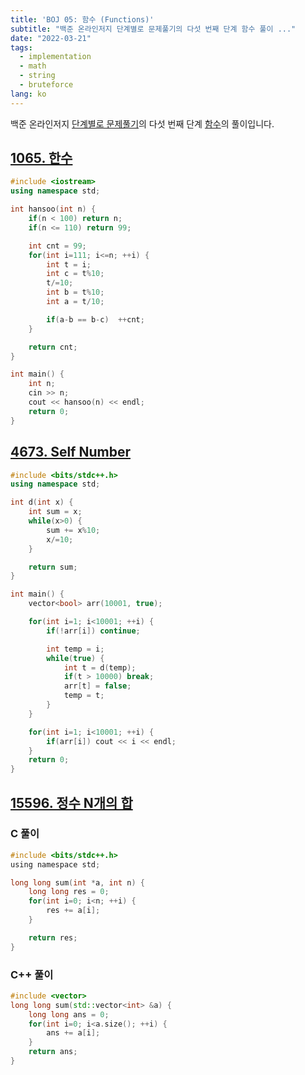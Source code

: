 ```yaml
---
title: 'BOJ 05: 함수 (Functions)'
subtitle: "백준 온라인저지 단계별로 문제풀기의 다섯 번째 단계 함수 풀이 ..."
date: "2022-03-21"
tags: 
  - implementation
  - math
  - string
  - bruteforce
lang: ko
---
```


백준 온라인저지 [단계별로 문제풀기](https://www.acmicpc.net/step)의 다섯 번째 단계 [함수](https://www.acmicpc.net/step/5)의 풀이입니다.

## [1065. 한수](https://www.acmicpc.net/problem/1065)

```cpp
#include <iostream>
using namespace std;

int hansoo(int n) {
    if(n < 100) return n;
    if(n <= 110) return 99;

    int cnt = 99;
    for(int i=111; i<=n; ++i) {
        int t = i;
        int c = t%10;
        t/=10;
        int b = t%10;
        int a = t/10;

        if(a-b == b-c)  ++cnt;
    }

    return cnt;
}

int main() {
    int n; 
    cin >> n;
    cout << hansoo(n) << endl;
    return 0;
}
```

## [4673. Self Number](https://www.acmicpc.net/problem/4673)

```cpp
#include <bits/stdc++.h>
using namespace std;

int d(int x) {
    int sum = x;
    while(x>0) {
        sum += x%10;
        x/=10;
    }

    return sum;
}

int main() {
    vector<bool> arr(10001, true);

    for(int i=1; i<10001; ++i) {
        if(!arr[i]) continue;

        int temp = i;
        while(true) {
            int t = d(temp);
            if(t > 10000) break;
            arr[t] = false;
            temp = t;
        }
    }

    for(int i=1; i<10001; ++i) {
        if(arr[i]) cout << i << endl;
    }
    return 0;
}
```

## [15596. 정수 N개의 합](https://www.acmicpc.net/problem/15596)

### C 풀이 
```c
#include <bits/stdc++.h>
using namespace std;

long long sum(int *a, int n) {
    long long res = 0;
    for(int i=0; i<n; ++i) {
        res += a[i];
    }

    return res;
}
```

### C++ 풀이
```cpp
#include <vector>
long long sum(std::vector<int> &a) {
    long long ans = 0;
    for(int i=0; i<a.size(); ++i) {
        ans += a[i];
    }
    return ans;
}
```